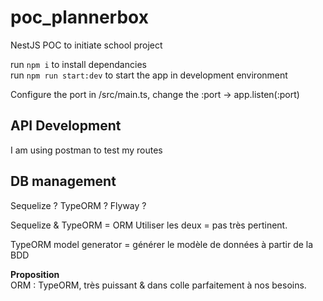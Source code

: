 # poc_plannerbox
NestJS POC to initiate school project

run `npm i` to install dependancies  
run `npm run start:dev` to start the app in development environment

Configure the port in /src/main.ts, change the :port -> app.listen(:port)

## API Development  
I am using postman to test my routes

## DB management 

Sequelize ? TypeORM ? Flyway ?

Sequelize & TypeORM = ORM
Utiliser les deux = pas très pertinent.

TypeORM model generator = générer le modèle de données à partir de la BDD

__Proposition__  
ORM : TypeORM, très puissant & dans colle parfaitement à nos besoins. 